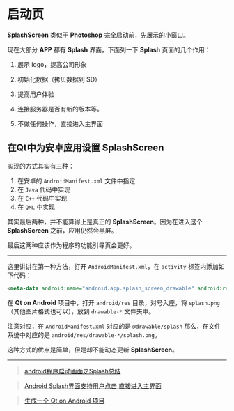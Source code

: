 # 启动页

**SplashScreen** 类似于 **Photoshop** 完全启动前，先展示的小窗口。

现在大部分 **APP** 都有 **Splash** 界面，下面列一下 **Splash** 页面的几个作用：

1. 展示 logo，提高公司形象

2. 初始化数据（拷贝数据到 SD）

3. 提高用户体验 

4. 连接服务器是否有新的版本等。

5. 不做任何操作，直接进入主界面

## 在Qt中为安卓应用设置 SplashScreen

实现的方式其实有三种：

1. 在安卓的 `AndroidManifest.xml` 文件中指定
2. 在 `Java` 代码中实现
3. 在 `C++` 代码中实现
4. 在 `QML` 中实现

其实最后两种，并不能算得上是真正的 **SplashScreen**。因为在进入这个 **SplashScreen** 之前，应用仍然会黑屏。

最后这两种应该作为程序的功能引导页会更好。

---

这里讲讲在第一种方法，打开 `AndroidManifest.xml`，在 `activity` 标签内添加如下代码：

```xml
<meta-data android:name="android.app.splash_screen_drawable" android:resource="@drawable/splash"/>
```

在 **Qt on Android** 项目中，打开 `android/res` 目录，对号入座，将 `splash.png` （其他图片格式也可以），放到 `drawable-*` 文件夹中。

注意对应，在 `AndroidManifest.xml` 对应的是 `@drawable/splash` 那么，在文件系统中对应的是 `android/res/drawable-*/splash.png`。

这种方式的优点是简单，但是却不能动态更新 **SplashScreen**。

---

> [android程序启动画面之Splash总结](http://www.oschina.net/question/54100_34020)

> [Android Splash界面支持用户点击 直接进入主界面](http://blog.csdn.net/lmj623565791/article/details/23613403)

> [生成一个 Qt on Android 项目]()
